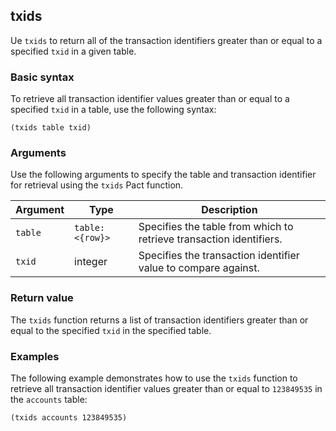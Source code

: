 ## txids

Ue `txids` to return all of the transaction identifiers greater than or equal to a specified `txid` in a given table.

### Basic syntax

To retrieve all transaction identifier values greater than or equal to a specified `txid` in a table, use the following syntax:

```pact
(txids table txid)
```

### Arguments

Use the following arguments to specify the table and transaction identifier for retrieval using the `txids` Pact function.

| Argument | Type | Description |
| --- | --- | --- |
| `table` | `table: <{row}>` | Specifies the table from which to retrieve transaction identifiers. |
| `txid` | integer | Specifies the transaction identifier value to compare against. |

### Return value

The `txids` function returns a list of transaction identifiers greater than or equal to the specified `txid` in the specified table.

### Examples

The following example demonstrates how to use the `txids` function to retrieve all transaction identifier values greater than or equal to `123849535` in the `accounts` table:

```pact
(txids accounts 123849535)
```
